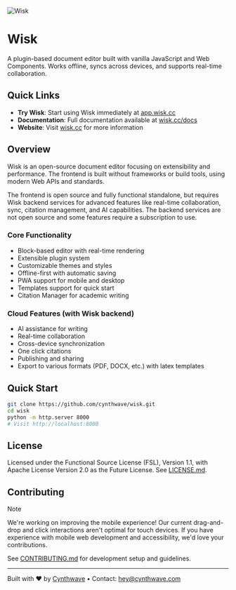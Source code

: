![Wisk](https://wisk.cc/a7/forget/img.png)

# Wisk

A plugin-based document editor built with vanilla JavaScript and Web Components. Works offline, syncs across devices, and supports real-time collaboration.

## Quick Links

- **Try Wisk**: Start using Wisk immediately at [app.wisk.cc](https://app.wisk.cc)
- **Documentation**: Full documentation available at [wisk.cc/docs](https://wisk.cc/docs)
- **Website**: Visit [wisk.cc](https://wisk.cc) for more information

## Overview

Wisk is an open-source document editor focusing on extensibility and performance. The frontend is built without frameworks or build tools, using modern Web APIs and standards.

The frontend is open source and fully functional standalone, but requires Wisk backend services for advanced features like real-time collaboration, sync, citation management, and AI capabilities. The backend services are not open source and some features require a subscription to use.

### Core Functionality

- Block-based editor with real-time rendering
- Extensible plugin system
- Customizable themes and styles
- Offline-first with automatic saving
- PWA support for mobile and desktop
- Templates support for quick start
- Citation Manager for academic writing

### Cloud Features (with Wisk backend)

- AI assistance for writing
- Real-time collaboration
- Cross-device synchronization
- One click citations
- Publishing and sharing
- Export to various formats (PDF, DOCX, etc.) with latex templates

## Quick Start

```bash
git clone https://github.com/cynthwave/wisk.git
cd wisk
python -m http.server 8000
# Visit http://localhost:8000
```

## License

Licensed under the Functional Source License (FSL), Version 1.1, with Apache License Version 2.0 as the Future License. See [LICENSE.md](LICENSE.md).

## Contributing

> [!NOTE]
> We're working on improving the mobile experience! Our current drag-and-drop and click interactions aren't optimal for touch devices. If you have experience with mobile web development and accessibility, we'd love your contributions.

See [CONTRIBUTING.md](CONTRIBUTING.md) for development setup and guidelines.

---

Built with ❤️ by [Cynthwave](https://cynthwave.com) • Contact: hey@cynthwave.com
